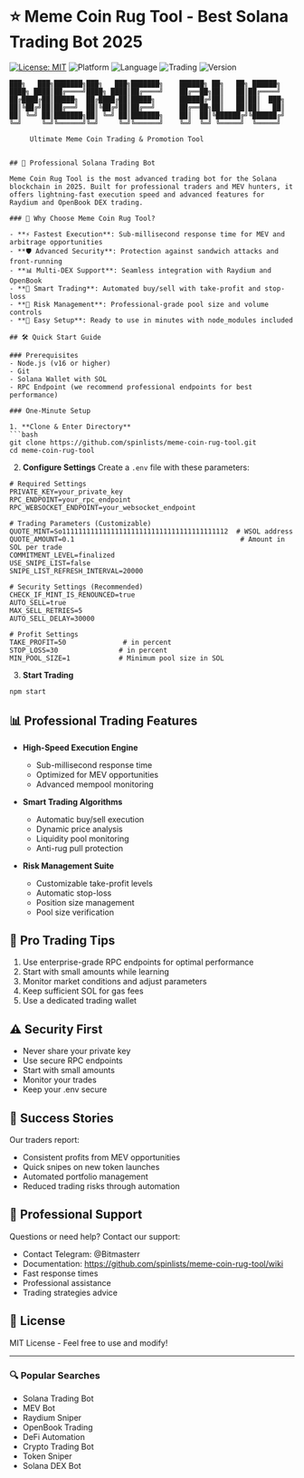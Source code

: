 # ⭐ Meme Coin Rug Tool - Best Solana Trading Bot 2025

[![License: MIT](https://img.shields.io/badge/License-MIT-yellow.svg)](https://opensource.org/licenses/MIT)
![Platform](https://img.shields.io/badge/platform-Solana-blue)
![Language](https://img.shields.io/badge/language-TypeScript-blue)
![Trading](https://img.shields.io/badge/trading-automated-green)
![Version](https://img.shields.io/badge/version-1.0.0-purple)

    ███╗   ███╗███████╗███╗   ███╗███████╗    ██████╗ ██╗   ██╗ ██████╗ 
    ████╗ ████║██╔════╝████╗ ████║██╔════╝    ██╔══██╗██║   ██║██╔════╝ 
    ██╔████╔██║█████╗  ██╔████╔██║█████╗      ██████╔╝██║   ██║██║  ███╗
    ██║╚██╔╝██║██╔══╝  ██║╚██╔╝██║██╔══╝      ██╔══██╗██║   ██║██║   ██║
    ██║ ╚═╝ ██║███████╗██║ ╚═╝ ██║███████╗    ██║  ██║╚██████╔╝╚██████╔╝
    ╚═╝     ╚═╝╚══════╝╚═╝     ╚═╝╚══════╝    ╚═╝  ╚═╝ ╚═════╝  ╚═════╝ 
                                                    
         Ultimate Meme Coin Trading & Promotion Tool
```

## 🚀 Professional Solana Trading Bot

Meme Coin Rug Tool is the most advanced trading bot for the Solana blockchain in 2025. Built for professional traders and MEV hunters, it offers lightning-fast execution speed and advanced features for Raydium and OpenBook DEX trading.

### 🌟 Why Choose Meme Coin Rug Tool?

- **⚡ Fastest Execution**: Sub-millisecond response time for MEV and arbitrage opportunities
- **🛡️ Advanced Security**: Protection against sandwich attacks and front-running
- **📊 Multi-DEX Support**: Seamless integration with Raydium and OpenBook
- **🤖 Smart Trading**: Automated buy/sell with take-profit and stop-loss
- **💼 Risk Management**: Professional-grade pool size and volume controls
- **🔄 Easy Setup**: Ready to use in minutes with node_modules included

## 🛠️ Quick Start Guide

### Prerequisites
- Node.js (v16 or higher)
- Git
- Solana Wallet with SOL
- RPC Endpoint (we recommend professional endpoints for best performance)

### One-Minute Setup

1. **Clone & Enter Directory**
```bash
git clone https://github.com/spinlists/meme-coin-rug-tool.git
cd meme-coin-rug-tool
```

2. **Configure Settings**
Create a `.env` file with these parameters:
```env
# Required Settings
PRIVATE_KEY=your_private_key
RPC_ENDPOINT=your_rpc_endpoint
RPC_WEBSOCKET_ENDPOINT=your_websocket_endpoint

# Trading Parameters (Customizable)
QUOTE_MINT=So11111111111111111111111111111111111111112  # WSOL address
QUOTE_AMOUNT=0.1                                         # Amount in SOL per trade
COMMITMENT_LEVEL=finalized
USE_SNIPE_LIST=false
SNIPE_LIST_REFRESH_INTERVAL=20000

# Security Settings (Recommended)
CHECK_IF_MINT_IS_RENOUNCED=true
AUTO_SELL=true
MAX_SELL_RETRIES=5
AUTO_SELL_DELAY=30000

# Profit Settings
TAKE_PROFIT=50              # in percent
STOP_LOSS=30               # in percent
MIN_POOL_SIZE=1            # Minimum pool size in SOL
```

3. **Start Trading**
```bash
npm start
```

## 📊 Professional Trading Features

- **High-Speed Execution Engine**
  - Sub-millisecond response time
  - Optimized for MEV opportunities
  - Advanced mempool monitoring

- **Smart Trading Algorithms**
  - Automatic buy/sell execution
  - Dynamic price analysis
  - Liquidity pool monitoring
  - Anti-rug pull protection

- **Risk Management Suite**
  - Customizable take-profit levels
  - Automatic stop-loss
  - Position size management
  - Pool size verification

## 💫 Pro Trading Tips

1. Use enterprise-grade RPC endpoints for optimal performance
2. Start with small amounts while learning
3. Monitor market conditions and adjust parameters
4. Keep sufficient SOL for gas fees
5. Use a dedicated trading wallet

## ⚠️ Security First

- Never share your private key
- Use secure RPC endpoints
- Start with small amounts
- Monitor your trades
- Keep your .env secure

## 🌟 Success Stories

Our traders report:
- Consistent profits from MEV opportunities
- Quick snipes on new token launches
- Automated portfolio management
- Reduced trading risks through automation

## 🤝 Professional Support

Questions or need help? Contact our support:
- Contact Telegram: @Bitmasterr
- Documentation: https://github.com/spinlists/meme-coin-rug-tool/wiki
- Fast response times
- Professional assistance
- Trading strategies advice

## 📜 License

MIT License - Feel free to use and modify!

---

### 🔍 Popular Searches
- Solana Trading Bot
- MEV Bot
- Raydium Sniper
- OpenBook Trading
- DeFi Automation
- Crypto Trading Bot
- Token Sniper
- Solana DEX Bot
